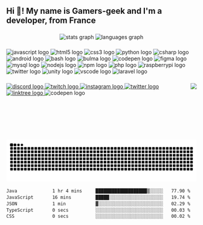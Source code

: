<h2 align="left">Hi 👋! My name is Gamers-geek and I'm a developer, from France</h2>

###

<div align="center">
  <img src="https://github-readme-stats.vercel.app/api?hide_title=true&hide_rank=false&show_icons=true&include_all_commits=true&count_private=true&disable_animations=false&theme=dracula&locale=en&hide_border=false&username=gamers-geek" height="150" alt="stats graph"  />
  <img src="https://github-readme-stats.vercel.app/api/top-langs?locale=fr&hide_title=true&layout=compact&card_width=320&langs_count=5&theme=dracula&hide_border=false&username=gamers-geek" height="150" alt="languages graph"  />
</div>

###

<div align="left">
  <img src="https://cdn.jsdelivr.net/gh/devicons/devicon/icons/javascript/javascript-original.svg" height="30" width="42" alt="javascript logo"  />
  <img src="https://cdn.jsdelivr.net/gh/devicons/devicon/icons/html5/html5-original.svg" height="30" width="42" alt="html5 logo"  />
  <img src="https://cdn.jsdelivr.net/gh/devicons/devicon/icons/css3/css3-original.svg" height="30" width="42" alt="css3 logo"  />
  <img src="https://cdn.jsdelivr.net/gh/devicons/devicon/icons/python/python-original.svg" height="30" width="42" alt="python logo"  />
  <img src="https://cdn.jsdelivr.net/gh/devicons/devicon/icons/csharp/csharp-original.svg" height="30" width="42" alt="csharp logo"  />
  <img src="https://cdn.jsdelivr.net/gh/devicons/devicon/icons/android/android-plain.svg" height="30" width="42" alt="android logo"  />
  <img src="https://cdn.jsdelivr.net/gh/devicons/devicon/icons/bash/bash-original.svg" height="30" width="42" alt="bash logo"  />
  <img src="https://cdn.jsdelivr.net/gh/devicons/devicon/icons/bulma/bulma-plain.svg" height="30" width="42" alt="bulma logo"  />
  <img src="https://cdn.jsdelivr.net/gh/devicons/devicon/icons/codepen/codepen-plain.svg" height="30" width="42" alt="codepen logo"  />
  <img src="https://cdn.jsdelivr.net/gh/devicons/devicon/icons/figma/figma-original.svg" height="30" width="42" alt="figma logo"  />
  <img src="https://cdn.jsdelivr.net/gh/devicons/devicon/icons/mysql/mysql-original-wordmark.svg" height="30" width="42" alt="mysql logo"  />
  <img src="https://cdn.jsdelivr.net/gh/devicons/devicon/icons/nodejs/nodejs-original.svg" height="30" width="42" alt="nodejs logo"  />
  <img src="https://cdn.jsdelivr.net/gh/devicons/devicon/icons/npm/npm-original-wordmark.svg" height="30" width="42" alt="npm logo"  />
  <img src="https://cdn.jsdelivr.net/gh/devicons/devicon/icons/php/php-original.svg" height="30" width="42" alt="php logo"  />
  <img src="https://cdn.jsdelivr.net/gh/devicons/devicon/icons/raspberrypi/raspberrypi-original.svg" height="30" width="42" alt="raspberrypi logo"  />
  <img src="https://cdn.jsdelivr.net/gh/devicons/devicon/icons/twitter/twitter-original.svg" height="30" width="42" alt="twitter logo"  />
  <img src="https://cdn.jsdelivr.net/gh/devicons/devicon/icons/unity/unity-original.svg" height="30" width="42" alt="unity logo"  />
  <img src="https://cdn.jsdelivr.net/gh/devicons/devicon/icons/vscode/vscode-original.svg" height="30" width="42" alt="vscode logo"  />
  <img src="https://cdn.jsdelivr.net/gh/devicons/devicon/icons/laravel/laravel-plain.svg" height="40" width="52" alt="laravel logo"  />
</div>

###

<img align="right" height="150" src="https://gifdb.com/images/high/3d-vintage-computer-animation-icmuyxb6p5en26l6.webp"  />

###

<div align="left">
  <a href="https://discord.gg/WbNTXZPnmj" target="_blank">
    <img src="https://img.shields.io/static/v1?message=Discord&logo=discord&label=&color=7289DA&logoColor=white&labelColor=&style=for-the-badge" height="40" alt="discord logo"  />
  </a>
  <a href="https://twitch.tv/gamersgeekdev" target="_blank">
    <img src="https://img.shields.io/static/v1?message=Twitch&logo=twitch&label=&color=9146FF&logoColor=white&labelColor=&style=for-the-badge" height="40" alt="twitch logo"  />
  </a>
  <a href="https://instagram.com/gamersgeekdev" target="_blank">
    <img src="https://img.shields.io/static/v1?message=Instagram&logo=instagram&label=&color=E4405F&logoColor=white&labelColor=&style=for-the-badge" height="40" alt="instagram logo"  />
  </a>
  <a href="https://twitter.com/gamersgeekdev" target="_blank">
    <img src="https://img.shields.io/static/v1?message=Twitter&logo=twitter&label=&color=1DA1F2&logoColor=white&labelColor=&style=for-the-badge" height="40" alt="twitter logo"  />
  </a>
  <a href="https://linktr.ee/gamersgeekdev" target="_blank">
    <img src="https://img.shields.io/static/v1?message=Linktree&logo=linktree&label=&color=1de9b6&logoColor=white&labelColor=&style=for-the-badge" height="40" alt="linktree logo"  />
  </a>
  <img src="https://img.shields.io/static/v1?message=Codepen&logo=codepen&label=&color=000000&logoColor=white&labelColor=&style=for-the-badge" height="40" alt="codepen logo"  />
</div>

###

<br clear="both">

<picture>
  <source media="(prefers-color-scheme: dark)" srcset="https://raw.githubusercontent.com/Gamers-geek/Gamers-geek/output/github-snake-dark.svg" />
  <source media="(prefers-color-scheme: light)" srcset="https://raw.githubusercontent.com/Gamers-geek/Gamers-geek/output/github-snake.svg" />
  <img alt="github-snake" src="https://raw.githubusercontent.com/Gamers-geek/Gamers-geek/output/github-snake.svg" />
</picture>
<!--<img src="https://raw.githubusercontent.com/Gamers-geek/Gamers-geek/output/snake.svg" alt="Snake animation" />-->

<!--START_SECTION:waka-->

```txt
Java             1 hr 4 mins     ███████████████████▒░░░░░   77.90 %
JavaScript       16 mins         █████░░░░░░░░░░░░░░░░░░░░   19.74 %
JSON             1 min           ▓░░░░░░░░░░░░░░░░░░░░░░░░   02.29 %
TypeScript       0 secs          ░░░░░░░░░░░░░░░░░░░░░░░░░   00.03 %
CSS              0 secs          ░░░░░░░░░░░░░░░░░░░░░░░░░   00.02 %
```

<!--END_SECTION:waka-->

###
